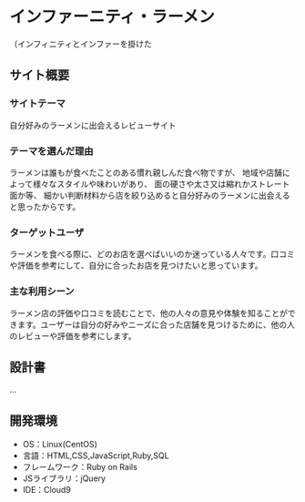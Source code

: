 # インファーニティ・ラーメン
（インフィニティとインファーを掛けた

## サイト概要
### サイトテーマ
自分好みのラーメンに出会えるレビューサイト

### テーマを選んだ理由
ラーメンは誰もが食べたことのある慣れ親しんだ食べ物ですが、
地域や店舗によって様々なスタイルや味わいがあり、
面の硬さや太さ又は縮れかストレート面か等、
細かい判断材料から店を絞り込めると自分好みのラーメンに出会えると思ったからです。

### ターゲットユーザ
ラーメンを食べる際に、どのお店を選べばいいのか迷っている人々です。口コミや評価を参考にして、自分に合ったお店を見つけたいと思っています。

### 主な利用シーン
ラーメン店の評価や口コミを読むことで、他の人々の意見や体験を知ることができます。ユーザーは自分の好みやニーズに合った店舗を見つけるために、他の人のレビューや評価を参考にします。

## 設計書
...

## 開発環境
- OS：Linux(CentOS)
- 言語：HTML,CSS,JavaScript,Ruby,SQL
- フレームワーク：Ruby on Rails
- JSライブラリ：jQuery
- IDE：Cloud9